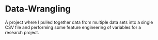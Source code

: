 # Data-Wrangling
 A project where I pulled together data from multiple data sets into a single CSV file and performing some feature engineering of variables for a research project.

